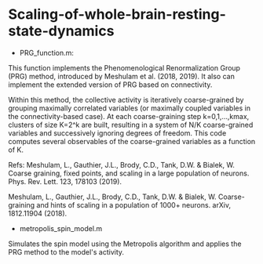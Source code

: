 # Scaling-of-whole-brain-resting-state-dynamics

- PRG_function.m:

This function implements the Phenomenological Renormalization Group
(PRG) method, introduced by Meshulam et al. (2018, 2019). It also can
implement the extended version of PRG based on connectivity.

Within this method, the collective activity is iteratively coarse-grained 
by grouping maximally correlated variables (or maximally coupled variables 
in the connectivity-based case). At each coarse-graining step 
k=0,1,…,kmax, clusters of size K=2^k are built, resulting in a system of 
N/K coarse-grained variables and successively ignoring degrees of
freedom. This code computes several observables of the coarse-grained 
variables as a function of K.   


Refs:
Meshulam, L., Gauthier, J.L., Brody, C.D., Tank, D.W. & Bialek, W. 
Coarse graining, fixed points, and scaling in a large population of neurons. 
Phys. Rev. Lett. 123, 178103 (2019).

Meshulam, L., Gauthier, J.L., Brody, C.D., Tank, D.W. & Bialek, W. 
Coarse-graining and hints of scaling in a population of 1000+ neurons. 
arXiv, 1812.11904 (2018).

- metropolis_spin_model.m

Simulates the spin model using the Metropolis algorithm 
and applies the PRG method to the model's activity.
